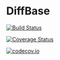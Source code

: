 # DiffBase

[![Build Status](https://travis-ci.org/jrevels/DiffBase.jl.svg?branch=master)](https://travis-ci.org/jrevels/DiffBase.jl)

[![Coverage Status](https://coveralls.io/repos/jrevels/DiffBase.jl/badge.svg?branch=master&service=github)](https://coveralls.io/github/jrevels/DiffBase.jl?branch=master)

[![codecov.io](http://codecov.io/github/jrevels/DiffBase.jl/coverage.svg?branch=master)](http://codecov.io/github/jrevels/DiffBase.jl?branch=master)
